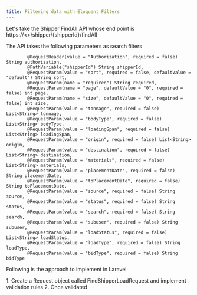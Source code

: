 ```yaml
---
title: Filtering data with Eloquent Filters
---
```


Let's take the Shipper FindAll API whose end point is <span class="text-[13px] bg-[#EDEEF3] px-2 py-1">https://<>/shipper/{shipperId}/findAll</span>

The API takes the following parameters as search filters

            @RequestHeader(value = "Authorization", required = false) String authorization,
            @PathVariable("shipperId") String shipperId,
            @RequestParam(value = "sort", required = false, defaultValue = "default") String sort,
            @RequestParam(name = "required") String required,
            @RequestParam(name = "page", defaultValue = "0", required = false) int page,
            @RequestParam(name = "size", defaultValue = "0", required = false) int size,
            @RequestParam(value = "tonnage", required = false) List<String> tonnage,
            @RequestParam(value = "bodyType", required = false) List<String> bodyType,
            @RequestParam(value = "loadingSpan", required = false) List<String> loadingSpan,
            @RequestParam(value = "origin", required = false) List<String> origin,
            @RequestParam(value = "destination", required = false) List<String> destination,
            @RequestParam(value = "materials", required = false) List<String> materials,
            @RequestParam(value = "placementDate", required = false) String placementDate,
            @RequestParam(value = "toPlacementDate", required = false) String toPlacementDate,
            @RequestParam(value = "source", required = false) String source,
            @RequestParam(value = "status", required = false) String status,
            @RequestParam(value = "search", required = false) String search,
            @RequestParam(value = "subuser", required = false) String subuser,
            @RequestParam(value = "loadStatus", required = false) List<String> loadStatus,
            @RequestParam(value = "loadType", required = false) String loadType,
            @RequestParam(value = "bidType", required = false) String bidType



  <span class="font-bold">Following is the approach to implement in Laravel</span>

<Steps>
   1. Create a Request object called FindShipperLoadRequest and implement validation rules
   2. Once validated 
</Steps>
          


 <style>
  h1:where(.astro-j6tvhyss)
   { 
    font-size:30px
    }
    .sl-markdown-content h2{
     font-size:30px   
    }
    
</style>         